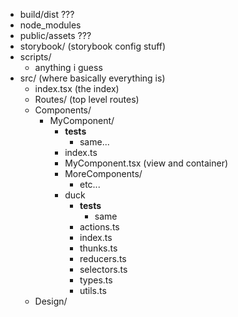 - build/dist ???
- node_modules
- public/assets ???
- storybook/ (storybook config stuff)
- scripts/
  - anything i guess
- src/ (where basically everything is)
  - index.tsx (the index)
  - Routes/ (top level routes)
  - Components/
    - MyComponent/
      - __tests__
        - same...
      - index.ts
      - MyComponent.tsx (view and container)
      - MoreComponents/
        - etc...
      - duck
        - __tests__
          - same
        - actions.ts
        - index.ts
        - thunks.ts
        - reducers.ts
        - selectors.ts
        - types.ts
        - utils.ts
  - Design/